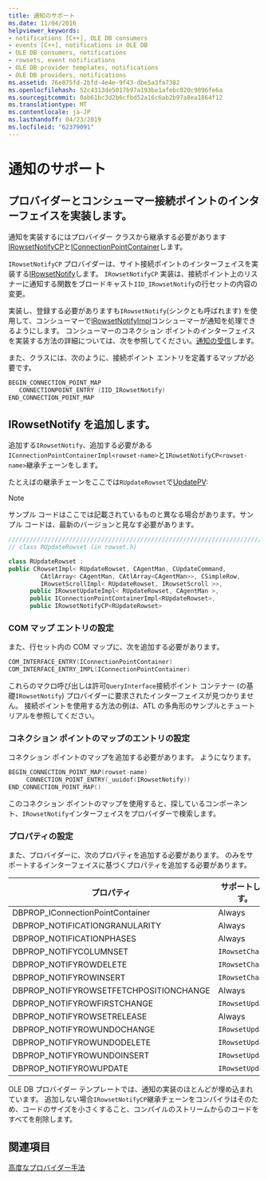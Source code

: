 ```yaml
---
title: 通知のサポート
ms.date: 11/04/2016
helpviewer_keywords:
- notifications [C++], OLE DB consumers
- events [C++], notifications in OLE DB
- OLE DB consumers, notifications
- rowsets, event notifications
- OLE DB provider templates, notifications
- OLE DB providers, notifications
ms.assetid: 76e875fd-2bfd-4e4e-9f43-dbe5a3fa7382
ms.openlocfilehash: 52c4313de5017b97a193be1afebc020c9896fe6a
ms.sourcegitcommit: 0ab61bc3d2b6cfbd52a16c6ab2b97a8ea1864f12
ms.translationtype: MT
ms.contentlocale: ja-JP
ms.lasthandoff: 04/23/2019
ms.locfileid: "62379091"
---
```

# <a name="supporting-notifications"></a>通知のサポート

## <a name="implementing-connection-point-interfaces-on-the-provider-and-consumer"></a>プロバイダーとコンシューマー接続ポイントのインターフェイスを実装します。

通知を実装するにはプロバイダー クラスから継承する必要があります[IRowsetNotifyCP](../../data/oledb/irowsetnotifycp-class.md)と[IConnectionPointContainer](../../atl/reference/iconnectionpointcontainerimpl-class.md)します。

`IRowsetNotifyCP` プロバイダーは、サイト接続ポイントのインターフェイスを実装する[IRowsetNotify](/previous-versions/windows/desktop/ms712959(v=vs.85))します。 `IRowsetNotifyCP` 実装は、接続ポイント上のリスナーに通知する関数をブロードキャスト`IID_IRowsetNotify`の行セットの内容の変更。

実装し、登録する必要がありますも`IRowsetNotify`(シンクとも呼ばれます) を使用して、コンシューマーで[IRowsetNotifyImpl](../../data/oledb/irowsetnotifyimpl-class.md)コンシューマーが通知を処理できるようにします。 コンシューマーのコネクション ポイントのインターフェイスを実装する方法の詳細については、次を参照してください。[通知の受信](../../data/oledb/receiving-notifications.md)します。

また、クラスには、次のように、接続ポイント エントリを定義するマップが必要です。

```cpp
BEGIN_CONNECTION_POINT_MAP
   CONNECTIONPOINT_ENTRY (IID_IRowsetNotify)
END_CONNECTION_POINT_MAP
```

## <a name="adding-irowsetnotify"></a>IRowsetNotify を追加します。

追加する`IRowsetNotify`、追加する必要がある`IConnectionPointContainerImpl<rowset-name>`と`IRowsetNotifyCP<rowset-name>`継承チェーンをします。

たとえばの継承チェーンをここでは`RUpdateRowset`で[UpdatePV](https://github.com/Microsoft/VCSamples/tree/master/VC2010Samples/ATL/OLEDB/Provider/UPDATEPV):

> [!NOTE]
> サンプル コードはここでは記載されているものと異なる場合があります。サンプル コードは、最新のバージョンと見なす必要があります。

```cpp
///////////////////////////////////////////////////////////////////////////
// class RUpdateRowset (in rowset.h)

class RUpdateRowset :
public CRowsetImpl< RUpdateRowset, CAgentMan, CUpdateCommand,
         CAtlArray< CAgentMan, CAtlArray<CAgentMan>>, CSimpleRow,
         IRowsetScrollImpl< RUpdateRowset, IRowsetScroll >>,
      public IRowsetUpdateImpl< RUpdateRowset, CAgentMan >,
      public IConnectionPointContainerImpl<RUpdateRowset>,
      public IRowsetNotifyCP<RUpdateRowset>
```

### <a name="setting-com-map-entries"></a>COM マップ エントリの設定

また、行セット内の COM マップに、次を追加する必要があります。

```cpp
COM_INTERFACE_ENTRY(IConnectionPointContainer)
COM_INTERFACE_ENTRY_IMPL(IConnectionPointContainer)
```

これらのマクロ呼び出しは許可`QueryInterface`接続ポイント コンテナー (の基礎`IRowsetNotify`) プロバイダーに要求されたインターフェイスが見つかりません。 接続ポイントを使用する方法の例は、ATL の多角形のサンプルとチュートリアルを参照してください。

### <a name="setting-connection-point-map-entries"></a>コネクション ポイントのマップのエントリの設定

コネクション ポイントのマップを追加する必要があります。 ようになります。

```cpp
BEGIN_CONNECTION_POINT_MAP(rowset-name)
     CONNECTION_POINT_ENTRY(_uuidof(IRowsetNotify))
END_CONNECTION_POINT_MAP()
```

このコネクション ポイントのマップを使用すると、探しているコンポーネント、`IRowsetNotify`インターフェイスをプロバイダーで検索します。

### <a name="setting-properties"></a>プロパティの設定

また、プロバイダーに、次のプロパティを追加する必要があります。 のみをサポートするインターフェイスに基づくプロパティを追加する必要があります。

|プロパティ|サポートします。|
|--------------|------------------------|
|DBPROP_IConnectionPointContainer|Always|
|DBPROP_NOTIFICATIONGRANULARITY|Always|
|DBPROP_NOTIFICATIONPHASES|Always|
|DBPROP_NOTIFYCOLUMNSET|`IRowsetChange`|
|DBPROP_NOTIFYROWDELETE|`IRowsetChange`|
|DBPROP_NOTIFYROWINSERT|`IRowsetChange`|
|DBPROP_NOTIFYROWSETFETCHPOSITIONCHANGE|Always|
|DBPROP_NOTIFYROWFIRSTCHANGE|`IRowsetUpdate`|
|DBPROP_NOTIFYROWSETRELEASE|Always|
|DBPROP_NOTIFYROWUNDOCHANGE|`IRowsetUpdate`|
|DBPROP_NOTIFYROWUNDODELETE|`IRowsetUpdate`|
|DBPROP_NOTIFYROWUNDOINSERT|`IRowsetUpdate`|
|DBPROP_NOTIFYROWUPDATE|`IRowsetUpdate`|

OLE DB プロバイダー テンプレートでは、通知の実装のほとんどが埋め込まれています。 追加しない場合`IRowsetNotifyCP`継承チェーンをコンパイラはそのため、コードのサイズを小さくすること、コンパイルのストリームからのコードをすべてを削除します。

## <a name="see-also"></a>関連項目

[高度なプロバイダー手法](../../data/oledb/advanced-provider-techniques.md)